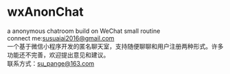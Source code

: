 # wxAnonChat
a anonymous chatroom build on WeChat small routine  
connect me:susuaiai2016@gmail.com  
一个基于微信小程序开发的匿名聊天室，支持随便聊聊和用户注册两种形式。许多功能还不完善，欢迎提出意见和建议。  
联系方式：su_pange@163.com  

